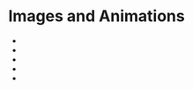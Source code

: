 # Images and Animations

* [](Credits.md)
* [](Creating-animated-GIFs.md)
* [](Timed-Traffic-Light-Buttons.md)
* [](Speed-Limit-Icon-Themes.md)
* [](Priority-Signs-Icon-Themes.md)
